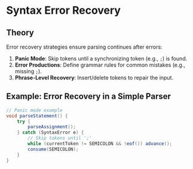 # Syntax Error Recovery

## Theory
Error recovery strategies ensure parsing continues after errors:
1. **Panic Mode**: Skip tokens until a synchronizing token (e.g., `;`) is found.
2. **Error Productions**: Define grammar rules for common mistakes (e.g., missing `;`).
3. **Phrase-Level Recovery**: Insert/delete tokens to repair the input.

## Example: Error Recovery in a Simple Parser
```java
// Panic mode example
void parseStatement() {
    try {
        parseAssignment();
    } catch (SyntaxError e) {
        // Skip tokens until ';'
        while (currentToken != SEMICOLON && !eof()) advance();
        consume(SEMICOLON);
    }
}
```
